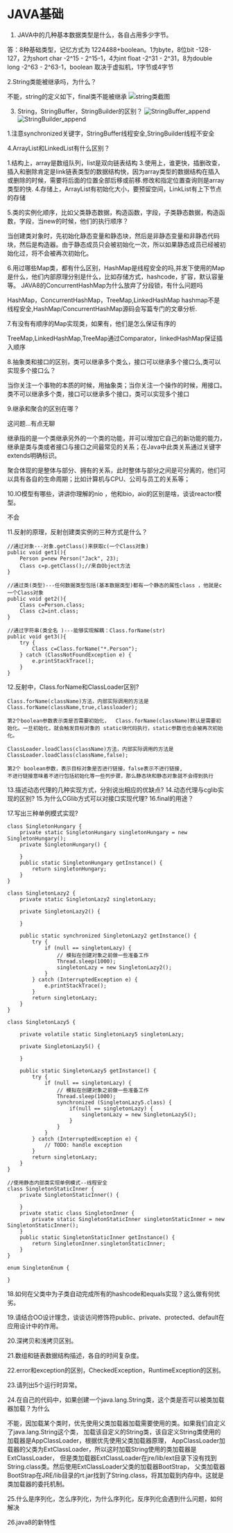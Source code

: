 # JAVA基础

1. JAVA中的几种基本数据类型是什么，各自占用多少字节。

 答：8种基础类型，记忆方式为 1224488+boolean。1为byte，8位bit -128-127，2为short char -2^15 - 2^15-1，4为int float -2^31 - 2^31，8为double long -2^63 - 2^63-1，boolean 取决于虚拟机，1字节或4字节

2.String类能被继承吗，为什么？

不能，string的定义如下，final类不能被继承
![string类截图](img/string类.jpg)

3. String，StringBuffer，StringBuilder的区别？
![StringBuffer_append](img/StringBuffer_append.jpg)
![StringBuilder_append](img/StringBuilder_append.jpg)

1.注意synchronized关键字，StringBuffer线程安全,StringBuilder线程不安全

4.ArrayList和LinkedList有什么区别？

1.结构上，array是数组队列，list是双向链表结构
3.使用上，谁更快，插删改查，插入和删除肯定是link链表类型的数据结构快，因为array类型的数据结构在插入或删除的时候，需要将后面的位置全部后移或前移.修改和指定位置查询则是array类型的快.
4.存储上，ArrayList有初始化大小，要预留空间，LinkList有上下节点的存储

5.类的实例化顺序，比如父类静态数据，构造函数，字段，子类静态数据，构造函数，字段，当new的时候，他们的执行顺序？

当创建类对象时，先初始化静态变量和静态块，然后是非静态变量和非静态代码块，然后是构造器。由于静态成员只会被初始化一次，所以如果静态成员已经被初始化过，将不会被再次初始化。

6.用过哪些Map类，都有什么区别，HashMap是线程安全的吗,并发下使用的Map是什么，他们内部原理分别是什么，比如存储方式，hashcode，扩容，默认容量等。
JAVA8的ConcurrentHashMap为什么放弃了分段锁，有什么问题吗

HashMap，ConcurrentHashMap，TreeMap,LinkedHashMap
 hashmap不是线程安全,HashMap/ConcurrentHashMap源码会写篇专门的文章分析.

7.有没有有顺序的Map实现类，如果有，他们是怎么保证有序的

TreeMap,LinkedHashMap,TreeMap通过Comparator，linkedHashMap保证插入顺序

8.抽象类和接口的区别，类可以继承多个类么，接口可以继承多个接口么,类可以实现多个接口么？

当你关注一个事物的本质的时候，用抽象类；当你关注一个操作的时候，用接口。
类不可以继承多个类，接口可以继承多个接口，类可以实现多个接口


9.继承和聚合的区别在哪？

这问题...有点无聊

继承指的是一个类继承另外的一个类的功能，并可以增加它自己的新功能的能力，继承是类与类或者接口与接口之间最常见的关系；在Java中此类关系通过关键字extends明确标识。

聚合体现的是整体与部分、拥有的关系，此时整体与部分之间是可分离的，他们可以具有各自的生命周期；比如计算机与CPU、公司与员工的关系等；

10.IO模型有哪些，讲讲你理解的nio ，他和bio，aio的区别是啥，谈谈reactor模型。

不会

11.反射的原理，反射创建类实例的三种方式是什么？


```
//通过对象---对象.getClass()来获取c(一个Class对象)
public void get1(){
    Person p=new Person("Jack", 23);
    Class c=p.getClass();//来自Object方法
}

//通过类(类型)---任何数据类型包括(基本数据类型)都有一个静态的属性class ，他就是c 一个Class对象
public void get2(){
    Class c=Person.class;
    Class c2=int.class;
}

//通过字符串(类全名 )---能够实现解耦：Class.forName(str)
public void get3(){
    try {
        Class c=Class.forName("*.Person");
    } catch (ClassNotFoundException e) {
        e.printStackTrace();
    }
}
```


12.反射中，Class.forName和ClassLoader区别?
```
Class.forName(className)方法，内部实际调用的方法是  Class.forName(className,true,classloader);

第2个boolean参数表示类是否需要初始化，  Class.forName(className)默认是需要初始化。一旦初始化，就会触发目标对象的 static块代码执行，static参数也也会被再次初始化。

ClassLoader.loadClass(className)方法，内部实际调用的方法是  ClassLoader.loadClass(className,false);

第2个 boolean参数，表示目标对象是否进行链接，false表示不进行链接,
不进行链接意味着不进行包括初始化等一些列步骤，那么静态块和静态对象就不会得到执行
```

13.描述动态代理的几种实现方式，分别说出相应的优缺点?
14.动态代理与cglib实现的区别?
15.为什么CGlib方式可以对接口实现代理?
16.final的用途？

17.写出三种单例模式实现?

```
class SingletonHungary {
	private static SingletonHungary singletonHungary = new SingletonHungary();
	private SingletonHungary() {

	}
	public static SingletonHungary getInstance() {
		return singletonHungary;
	}
}
```

```
class SingletonLazy2 {
	private static SingletonLazy2 singletonLazy;

	private SingletonLazy2() {

	}

	public static synchronized SingletonLazy2 getInstance() {
		try {
			if (null == singletonLazy) {
				// 模拟在创建对象之前做一些准备工作
				Thread.sleep(1000);
				singletonLazy = new SingletonLazy2();
			}
		} catch (InterruptedException e) {
			e.printStackTrace();
		}
		return singletonLazy;
	}
}
```

```
class SingletonLazy5 {

	private volatile static SingletonLazy5 singletonLazy;

	private SingletonLazy5() {

	}

	public static SingletonLazy5 getInstance() {
		try {
			if (null == singletonLazy) {
				// 模拟在创建对象之前做一些准备工作
				Thread.sleep(1000);
				synchronized (SingletonLazy5.class) {
					if(null == singletonLazy) {
						singletonLazy = new SingletonLazy5();
					}
				}
			}
		} catch (InterruptedException e) {
			// TODO: handle exception
		}
		return singletonLazy;
	}
}
```

```
//使用静态内部类实现单例模式--线程安全
class SingletonStaticInner {
	private SingletonStaticInner() {

	}
	private static class SingletonInner {
		private static SingletonStaticInner singletonStaticInner = new SingletonStaticInner();
	}
	public static SingletonStaticInner getInstance() {
		return SingletonInner.singletonStaticInner;
	}
}
```

```
enum SingletonEnum {

}
```


18.如何在父类中为子类自动完成所有的hashcode和equals实现？这么做有何优劣。


19.请结合OO设计理念，谈谈访问修饰符public、private、protected、default在应用设计中的作用。




20.深拷贝和浅拷贝区别。


21.数组和链表数据结构描述，各自的时间复杂度。


22.error和exception的区别，CheckedException，RuntimeException的区别。



23.请列出5个运行时异常。


24.在自己的代码中，如果创建一个java.lang.String类，这个类是否可以被类加载器加载？为什么

不能，因加载某个类时，优先使用父类加载器加载需要使用的类。如果我们自定义了java.lang.String这个类，	加载该自定义的String类，该自定义String类使用的加载器是AppClassLoader，根据优先使用父类加载器原理，	AppClassLoader加载器的父类为ExtClassLoader，所以这时加载String使用的类加载器是ExtClassLoader，	但是类加载器ExtClassLoader在jre/lib/ext目录下没有找到String.class类。然后使用ExtClassLoader父类的加载器BootStrap，	父类加载器BootStrap在JRE/lib目录的rt.jar找到了String.class，将其加载到内存中。这就是类加载器的委托机制。


25.什么是序列化，怎么序列化，为什么序列化，反序列化会遇到什么问题，如何解决




26.java8的新特性
